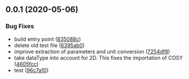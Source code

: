 ## 0.0.1 (2020-05-06)


### Bug Fixes

* build entry point ([835088c](https://github.com/cheminfo/jeolconverter/commit/835088c85233d283ced24625ae300aacb9ad5115))
* delete old test file ([6395ab0](https://github.com/cheminfo/jeolconverter/commit/6395ab0ad7f4aa3e86edf036451efc94270ea080))
* improve extraction of parameters and unit conversion ([7254df8](https://github.com/cheminfo/jeolconverter/commit/7254df81fe0c8eeed6474b02fafdec0b27c6d023))
* take dataType into account for 2D. This fixes the importation of COSY ([4605fcc](https://github.com/cheminfo/jeolconverter/commit/4605fccae589788c465f2da8293747966722ffe6))
* test ([96c7a10](https://github.com/cheminfo/jeolconverter/commit/96c7a105173ce55d89a089a7eba45db55104e990))



